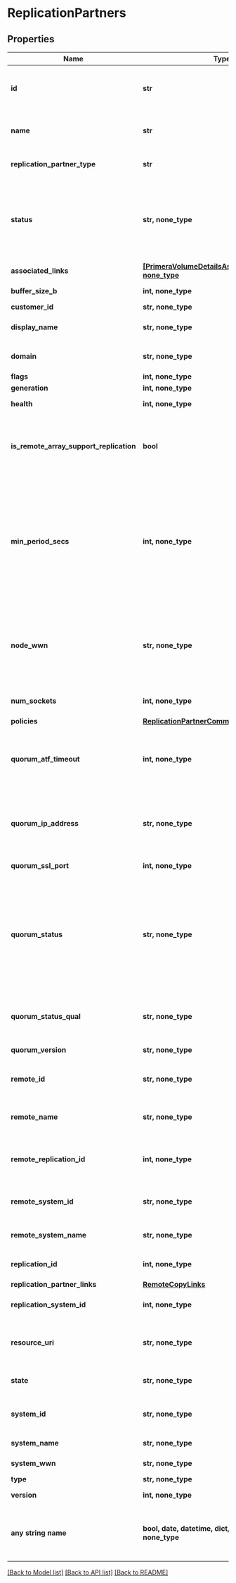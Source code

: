 # ReplicationPartners


## Properties
Name | Type | Description | Notes
------------ | ------------- | ------------- | -------------
**id** | **str** | Unique id of the replication partner. &#x60;Filter&#x60; | [optional] 
**name** | **str** | Name of the replication partner. &#x60;Filter, Sort&#x60; | [optional] 
**replication_partner_type** | **str** | Link protocol type. &#x60;Filter, Sort&#x60; | [optional] 
**status** | **str, none_type** | Status of the partner. Possible values - New, Ready, Unsupported, Failing, Failed or Disabled. &#x60;Filter, Sort&#x60; | [optional] 
**associated_links** | [**[PrimeraVolumeDetailsAssociatedLinksInner], none_type**](PrimeraVolumeDetailsAssociatedLinksInner.md) | Associated Links | [optional] 
**buffer_size_b** | **int, none_type** | Socket buffer size to use. | [optional] 
**customer_id** | **str, none_type** | customerId | [optional] 
**display_name** | **str, none_type** | Replication partner displayname. | [optional] 
**domain** | **str, none_type** | Domain that the resource belongs to. | [optional] 
**flags** | **int, none_type** | Partner flags. | [optional] 
**generation** | **int, none_type** | generation | [optional] 
**health** | **int, none_type** | Partner health status. | [optional] 
**is_remote_array_support_replication** | **bool** | Boolean value to indicate if remote array OS version supports replication | [optional] 
**min_period_secs** | **int, none_type** | Minimum supported Async Periodic period for the partner. The field is omitted if unset or unavailable for the version of partner firmware. | [optional] 
**node_wwn** | **str, none_type** | Partner options, with FC partners this includes the partner system&#39;s node WWN. Omitted if unpopulated. | [optional] 
**num_sockets** | **int, none_type** | Number of sockets to use. | [optional] 
**policies** | [**ReplicationPartnerCommonFieldsPolicies**](ReplicationPartnerCommonFieldsPolicies.md) |  | [optional] 
**quorum_atf_timeout** | **int, none_type** | Automatic Transparent Failover quorum partner failure timeout. | [optional] 
**quorum_ip_address** | **str, none_type** | Quorum IP Address associated with the partner. Set to &#39;NA&#39; if not available. | [optional] 
**quorum_ssl_port** | **int, none_type** | Quorum SSL port number. | [optional] 
**quorum_status** | **str, none_type** | Quorum status of the partner. Possible values - Uninitialized, Initializing, Standby, Active, Failsafe, Failover or Restarting. Null if unset. | [optional] 
**quorum_status_qual** | **str, none_type** | Quorum status qualifier. Set to &#39;NA&#39; if not available. | [optional] 
**quorum_version** | **str, none_type** | Quorum version. | [optional] 
**remote_id** | **str, none_type** | Unique id of the remote replication partner. | [optional] 
**remote_name** | **str, none_type** | Name of the remote replication partner. | [optional] 
**remote_replication_id** | **int, none_type** | Replication ID of the remote replication partner. | [optional] 
**remote_system_id** | **str, none_type** | Unique ID or serial number of the remote system. | [optional] 
**remote_system_name** | **str, none_type** | Name of the remote system. | [optional] 
**replication_id** | **int, none_type** | Replication ID of the partner. | [optional] 
**replication_partner_links** | [**RemoteCopyLinks**](RemoteCopyLinks.md) |  | [optional] 
**replication_system_id** | **int, none_type** | ID of the remote system. | [optional] 
**resource_uri** | **str, none_type** | resourceUri for detailed replication partner object | [optional] 
**state** | **str, none_type** | State of the replication partner. | [optional] 
**system_id** | **str, none_type** | Unique ID or serial number of the system. | [optional] 
**system_name** | **str, none_type** | Name of the system. | [optional] 
**system_wwn** | **str, none_type** | WWN of the system. | [optional] 
**type** | **str, none_type** | type | [optional] 
**version** | **int, none_type** | Partner version. | [optional] 
**any string name** | **bool, date, datetime, dict, float, int, list, str, none_type** | any string name can be used but the value must be the correct type | [optional]

[[Back to Model list]](../README.md#documentation-for-models) [[Back to API list]](../README.md#documentation-for-api-endpoints) [[Back to README]](../README.md)


